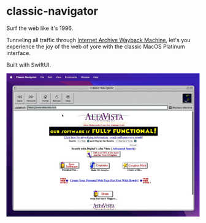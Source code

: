 # classic-navigator
Surf the web like it's 1996.

Tunneling all traffic through [Internet Archive Wayback Machine](https://archive.org/web/), let's you experience the joy of the web of yore with the classic MacOS Platinum interface.

Built with SwiftUI.

![Animated GIF of navigating from Altavista to the Space Jam website](Navigator.gif)

